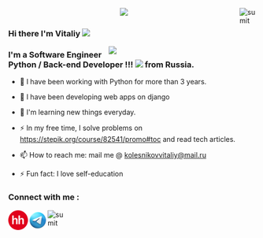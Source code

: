 [<img align="right" alt="sumit" width="34px" src="https://img.icons8.com/bubbles/50/000000/like.png"/>](https://kolesnikovvitaliy.github.io)

<div id="header" align="center">
  <img src="https://media.giphy.com/media/M9gbBd9nbDrOTu1Mqx/giphy.gif" width="100"/>
</div>

### Hi there I'm Vitaliy  <img src="https://media.giphy.com/media/hvRJCLFzcasrR4ia7z/giphy.gif" width="40">

<img align="right" src="https://media.giphy.com/media/dWesBcTLavkZuG35MI/giphy.gif" width="300"/>

### I'm a Software Engineer Python / Back-end Developer !!! <img src="https://media.giphy.com/media/WUlplcMpOCEmTGBtBW/giphy.gif" width="30"> from Russia.

- :telescope: I have been working with Python for more than 3 years.
- :seedling: I have been developing web apps on django
- 👯 I'm learning new things everyday.
- :zap: In my free time, I solve problems on https://stepik.org/course/82541/promo#toc and read tech articles.
- :mailbox: How to reach me: 
    mail me @ kolesnikovvitaliy@mail.ru
    
- ⚡ Fun fact: I love self-education

### Connect with me :

[<img align="left" alt="sumit" width="40px" src="https://github.com/kolesnikovvitaliy/kolesnikovvitaliy/blob/main/images/min-hh-red.png"/>](https://taganrog.hh.ru/resume/13eae788ff0bee7f2f0039ed1f6d7145434a69)

[<img align="left" alt="sumit" width="40px" src="https://github.com/kolesnikovvitaliy/kolesnikovvitaliy/blob/main/images/icons8-телеграм-94.png"/>](https://t.me/vitaliykolesnikov)

[<img align="left" alt="sumit" width="40px" src="https://img.icons8.com/bubbles/50/000000/github.png"/>](https://github.com/kolesnikovvitaliy)
<!--  /home/kolesnikovvitaliy/Desktops/Desktop1/PROJECT/kolesnikovvitaliy/images/icons8-телеграм-94.png-->

